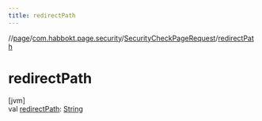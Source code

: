 ```yaml
---
title: redirectPath
---
```

//[page](../../../index.html)/[com.habbokt.page.security](../index.html)/[SecurityCheckPageRequest](index.html)/[redirectPath](redirect-path.html)



# redirectPath



[jvm]\
val [redirectPath](redirect-path.html): [String](https://kotlinlang.org/api/latest/jvm/stdlib/kotlin/-string/index.html)




